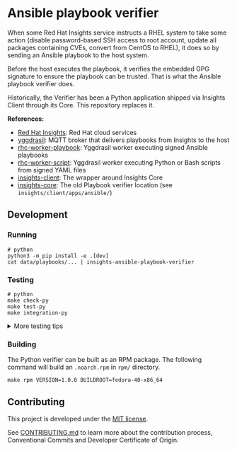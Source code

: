 # Ansible playbook verifier

When some Red Hat Insights service instructs a RHEL system to take some action (disable password-based SSH access to root account, update all packages containing CVEs, convert from CentOS to RHEL), it does so by sending an Ansible playbook to the host system.

Before the host executes the playbook, it verifies the embedded GPG signature to ensure the playbook can be trusted. That is what the Ansible playbook verifier does.

Historically, the Verifier has been a Python application shipped via Insights Client through its Core. This repository replaces it.

**References:**

- [Red Hat Insights](https://consoledot.redhat.com/insights): Red Hat cloud services
- [yggdrasil](https://github.com/RedHatInsights/yggdrasil): MQTT broker that delivers playbooks from Insights to the host
- [rhc-worker-playbook](https://github.com/RedHatInsights/rhc-worker-playbook): Yggdrasil worker executing signed Ansible playbooks
- [rhc-worker-script](https://github.com/oamg/rhc-worker-script): Yggdrasil worker executing Python or Bash scripts from signed YAML files
- [insights-client](https://github.com/RedHatInsights/insights-client): The wrapper around Insights Core
- [insights-core](https://github.com/RedHatInsights/insights-core): The old Playbook verifier location (see `insights/client/apps/ansible/`)


## Development

### Running

```shell
# python
python3 -m pip install -e .[dev]
cat data/playbooks/... | insights-ansible-playbook-verifier
```

### Testing

```shell
# python
make check-py
make test-py
make integration-py
```

<details>

<summary>More testing tips</summary>

```shell
# python coverage
PYTHONPATH=python/ python3 -m coverage run -m pytest python/tests-unit/
python3 -m coverage report
python3 -m coverage html
```

</details>

### Building

The Python verifier can be built as an RPM package. The following command will build an `.noarch.rpm` in `rpm/` directory.

```shell
make rpm VERSION=1.0.0 BUILDROOT=fedora-40-x86_64
```


## Contributing

This project is developed under the [MIT license](LICENSE).

See [CONTRIBUTING.md](CONTRIBUTING.md) to learn more about the contribution process, Conventional Commits and Developer Certificate of Origin.
